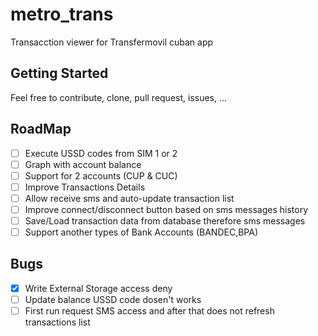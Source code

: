 # metro_trans
Transacction viewer for Transfermovil cuban app

## Getting Started

Feel free to contribute, clone, pull request, issues, ...

## RoadMap

- [ ] Execute USSD codes from SIM 1 or 2
- [ ] Graph with account balance
- [ ] Support for 2 accounts (CUP & CUC)
- [ ] Improve Transactions Details
- [ ] Allow receive sms and auto-update transaction list
- [ ] Improve connect/disconnect button based on sms messages history
- [ ] Save/Load transaction data from database therefore sms messages
- [ ] Support another types of Bank Accounts (BANDEC,BPA)

## Bugs

- [x] Write External Storage access deny
- [ ] Update balance USSD code dosen't works
- [ ] First run request SMS access and after that does not refresh transactions list

